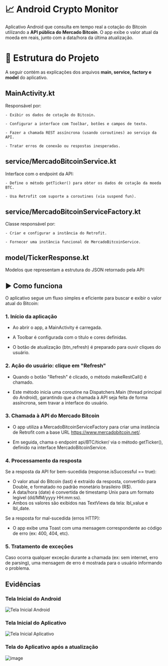 # 📈 Android Crypto Monitor

Aplicativo Android que consulta em tempo real a cotação do Bitcoin utilizando a **API pública do Mercado Bitcoin**. O app exibe o valor atual da moeda em reais, junto com a data/hora da última atualização.



# 🧩 Estrutura do Projeto

A seguir contém as explicações dos arquivos **main, service, factory e model** do aplicativo. 

## MainActivity.kt

Responsável por:

	- Exibir os dados de cotação do Bitcoin.

	- Configurar a interface com Toolbar, botões e campos de texto.

	- Fazer a chamada REST assíncrona (usando coroutines) ao serviço da API.

	- Tratar erros de conexão ou respostas inesperadas.


## service/MercadoBitcoinService.kt

Interface com o endpoint da API:

	- Define o método getTicker() para obter os dados de cotação da moeda BTC.

	- Usa Retrofit com suporte a coroutines (via suspend fun).

## service/MercadoBitcoinServiceFactory.kt

Classe responsável por:

	- Criar e configurar a instância do Retrofit.

	- Fornecer uma instância funcional de MercadoBitcoinService.

## model/TickerResponse.kt

Modelos que representam a estrutura do JSON retornado pela API:

## ▶️ Como funciona

O aplicativo segue um fluxo simples e eficiente para buscar e exibir o valor atual do Bitcoin:


### 1. Início da aplicação

- Ao abrir o app, a MainActivity é carregada.

- A Toolbar é configurada com o título e cores definidas.

- O botão de atualização (btn_refresh) é preparado para ouvir cliques do usuário.


### 2. Ação do usuário: clique em "Refresh"

- Quando o botão "Refresh" é clicado, o método makeRestCall() é chamado.

- Este método inicia uma coroutine na Dispatchers.Main (thread principal do Android), garantindo que a chamada à API seja feita de forma assíncrona, sem travar a interface do usuário.

### 3. Chamada à API do Mercado Bitcoin

- O app utiliza a MercadoBitcoinServiceFactory para criar uma instância de Retrofit com a base URL https://www.mercadobitcoin.net/.

- Em seguida, chama o endpoint api/BTC/ticker/ via o método getTicker(), definido na interface MercadoBitcoinService.

### 4. Processamento da resposta


Se a resposta da API for bem-sucedida (response.isSuccessful == true):

- O valor atual do Bitcoin (last) é extraído da resposta, convertido para Double, e formatado no padrão monetário brasileiro (R$).
- A data/hora (date) é convertida de timestamp Unix para um formato legível (dd/MM/yyyy HH:mm:ss).
- Ambos os valores são exibidos nas TextViews da tela: lbl_value e lbl_date.

Se a resposta for mal-sucedida (erros HTTP):

- O app exibe uma Toast com uma mensagem correspondente ao código de erro (ex: 400, 404, etc).


### 5. Tratamento de exceções

Caso ocorra qualquer exceção durante a chamada (ex: sem internet, erro de parsing), uma mensagem de erro é mostrada para o usuário informando o problema.
 

## Evidências

### Tela Inicial do Android

![Tela Inicial Android](https://github.com/user-attachments/assets/62de5bd1-26a2-4102-b074-8cbd881ba0f1)

### Tela Inicial do Aplicativo

![Tela Inicial Aplicativo](https://github.com/user-attachments/assets/87b089c8-6bce-48fc-8ebf-ed3d4697fa73)


### Tela do Aplicativo após a atualização

![image](https://github.com/user-attachments/assets/99df0eba-d391-45ec-aae5-e4967ae801c1)


